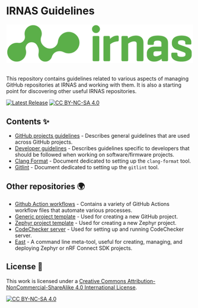 # IRNAS Guidelines

<p align="center">
  <img src="images/irnas-logo.png" alt="irnas-logo" ><br><br>
</p>

This repository contains guidelines related to various aspects of managing GitHub repositories at
IRNAS and working with them. It is also a starting point for discovering other useful IRNAS
repositories.

[![Latest Release][release-shield]][release-link]
[![CC BY-NC-SA 4.0][cc-by-nc-sa-shield]][cc-by-nc-sa]

## Contents ✨

- [GitHub projects guidelines] - Describes general guidelines that are used across GitHub projects.
- [Developer guidelines] - Describes guidelines specific to developers that should be followed when
  working on software/firmware projects.
- [Clang Format] - Document dedicated to setting up the `clang-format` tool.
- [Gitlint] - Document dedicated to setting up the `gitlint` tool.

## Other repositories 🌍

- [Github Action workflows] - Contains a variety of GitHub Actions workflow files that automate
  various processes.
- [Generic project template] - Used for creating a new GitHub project.
- [Zephyr project template] - Used for creating a new Zephyr project.
- [CodeChecker server] - Used for setting up and running CodeChecker server.
- [East] - A command line meta-tool, useful for creating, managing, and deploying Zephyr or nRF
  Connect SDK projects.

## License 📄

This work is licensed under a [Creative Commons Attribution-NonCommercial-ShareAlike 4.0
International License][cc-by-nc-sa].

[![CC BY-NC-SA 4.0][cc-by-nc-sa-image]][cc-by-nc-sa]

[github projects guidelines]: docs/github_projects_guidelines.md
[developer guidelines]: docs/developer_guidelines.md
[clang format]: tools/clang-format/README.md
[gitlint]: tools/gitlint/README.md
[github action workflows]: https://github.com/IRNAS/irnas-workflows-software
[generic project template]: https://github.com/IRNAS/irnas-projects-template
[zephyr project template]: https://github.com/IRNAS/irnas-zephyr-template
[codechecker server]: https://github.com/IRNAS/irnas-codechecker-software
[east]: https://github.com/IRNAS/irnas-east-software
[release-shield]:
  https://img.shields.io/github/v/release/irnas/irnas-guidelines-docs?color=g&label=latest%20release
[release-link]: https://github.com/IRNAS/irnas-guidelines-docs/releases/latest
[cc-by-nc-sa]: http://creativecommons.org/licenses/by-nc-sa/4.0/
[cc-by-nc-sa-image]: https://licensebuttons.net/l/by-nc-sa/4.0/88x31.png
[cc-by-nc-sa-shield]: https://img.shields.io/badge/License-CC%20BY--NC--SA%204.0-lightgrey.svg
